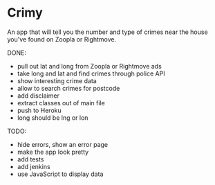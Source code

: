 # Crimy

An app that will tell you the number and type of crimes near the house you've found on Zoopla or Rightmove.

DONE:
- pull out lat and long from Zoopla or Rightmove ads
- take long and lat and find crimes through police API
- show interesting crime data
- allow to search crimes for postcode
- add disclaimer
- extract classes out of main file
- push to Heroku
- long should be lng or lon

TODO:
- hide errors, show an error page
- make the app look pretty
- add tests
- add jenkins
- use JavaScript to display data
